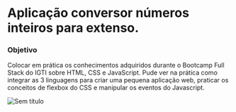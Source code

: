 <h1>Aplicação conversor números inteiros para extenso.</h1>

<p></p>

<h3>Objetivo</h3>

Colocar em prática os conhecimentos adquiridos durante o Bootcamp Full Stack do IGTI sobre HTML, CSS e JavaScript. Pude ver na prática como integrar as 3 linguagens para criar uma pequena aplicação web, praticar os conceitos de flexbox do CSS e manipular os eventos do Javascript.

![Sem título](https://user-images.githubusercontent.com/30630150/100046715-83680c80-2def-11eb-8638-078c7c4515a2.png)
